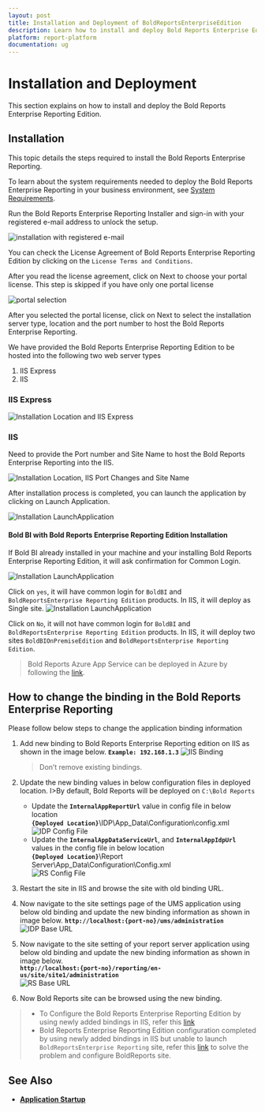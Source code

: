 ```yaml
---
layout: post
title: Installation and Deployment of BoldReportsEnterpriseEdition
description: Learn how to install and deploy Bold Reports Enterprise Edition and how to host the Bold Reports Enterprise in IIS or IIS Express in your machine. 
platform: report-platform
documentation: ug
---
```


# Installation and Deployment

This section explains on how to install and deploy the Bold Reports Enterprise Reporting Edition.

## Installation

This topic details the steps required to install the Bold Reports Enterprise Reporting.

To learn about the system requirements needed to deploy the Bold Reports Enterprise Reporting in your business environment, see [System Requirements](/on-premise/getting-started/#prerequisites).

Run the Bold Reports Enterprise Reporting Installer and sign-in with your registered e-mail address to unlock the setup.

![installation with registered e-mail](/static/assets/on-premise/images/getting-started/installation-sign-in.png)

You can check the License Agreement of Bold Reports Enterprise Reporting Edition by clicking on the `License Terms and Conditions`.

After you read the license agreement, click on Next to choose your portal license. This step is skipped if you have only one portal license

![portal selection](/static/assets/on-premise/images/getting-started/portal-plans-selection.png)

After you selected the portal license, click on Next to select the installation server type, location and the port number to host the Bold Reports Enterprise Reporting.

We have provided the Bold Reports Enterprise Reporting Edition to be hosted into the following two web server types

1. IIS Express
2. IIS

### IIS Express

![Installation Location and IIS Express](/static/assets/on-premise/images/getting-started/installation-IISExpress.png)

### IIS

Need to provide the Port number and Site Name to host the Bold Reports Enterprise Reporting into the IIS.

![Installation Location, IIS Port Changes and Site Name](/static/assets/on-premise/images/getting-started/installation-IIS.png)

After installation process is completed, you can launch the application by clicking on Launch Application.

![Installation LaunchApplication](/static/assets/on-premise/images/getting-started/installation-launchapplication.png)

#### Bold BI with Bold Reports Enterprise Reporting Edition Installation

If Bold BI already installed in your machine and your installing Bold Reports Enterprise Reporting Edition, it will ask confirmation for Common Login.

![Installation LaunchApplication](/static/assets/on-premise/images/getting-started/common-login.png)

Click on `yes`, it will have common login for `BoldBI` and `BoldReportsEnterprise Reporting Edition` products. In IIS, it will deploy as Single site.
![Installation LaunchApplication](/static/assets/on-premise/images/getting-started/common-login-in-IIS.png)

Click on `No`, it will not have common login for `BoldBI` and `BoldReportsEnterprise Reporting Edition` products. In IIS, it will deploy two sites `BoldBIOnPremiseEdition` and `BoldReportsEnterprise Reporting Edition`.

>Bold Reports Azure App Service can be deployed in Azure by following the [link](/on-premise/installation-and-deployment/azure/deploy-bold-reports-azure-app-service-using-arm-template/).

## How to change the binding in the Bold Reports Enterprise Reporting

Please follow below steps to change the application binding information

1. Add new binding to Bold Reports Enterprise Reporting edition on IIS as shown in the image below.
 **`Example: 192.168.1.3`**
![IIS Binding](/static/assets/on-premise/images/getting-started/add-binding.png)  
    >Don’t remove existing bindings.

2. Update the new binding values in below configuration files in deployed location.
I>By default, Bold Reports will be deployed on `C:\Bold Reports`
   * Update the **`InternalAppReportUrl`** value in config file in below location  
**`{Deployed Location}`**\IDP\App_Data\Configuration\config.xml  
![IDP Config File](/static/assets/on-premise/images/getting-started/idp-config.png)
   * Update the **`InternalAppDataServiceUrl`**, and **`InternalAppIdpUrl`** values in the config file in below location  
**`{Deployed Location}`**\Report Server\App_Data\Configuration\Config.xml  
![RS Config File](/static/assets/on-premise/images/getting-started/rs-config.png)
3. Restart the site in IIS and browse the site with old binding URL.
4. Now navigate to the site settings page of the UMS application using below old binding and update the new binding information as shown in image below.
**`http://localhost:{port-no}/ums/administration`**  
![IDP Base URL](/static/assets/on-premise/images/getting-started/idp-base-url.png)
5. Now navigate to the site setting of your report server application using below old binding and update the new binding information as shown in image below.  
**`http://localhost:{port-no}/reporting/en-us/site/site1/administration`**  
![RS Base URL](/static/assets/on-premise/images/getting-started/rs-base-url.png)

6. Now Bold Reports site can be browsed using the new binding.

> * To Configure the Bold Reports Enterprise Reporting Edition by using newly added bindings in IIS, refer this [link](/on-premise/how-to/change-bold-reports-url-in-bold-reports-on-premise-edition/)
> * Bold Reports Enterprise Reporting Edition configuration completed by using newly added bindings in IIS but unable to launch `BoldReportsEnterprise Reporting` site, refer this [link](/on-premise/how-to/change-bold-reports-url-when-bold-reports-on-premise-site-fails/) to solve the problem and configure BoldReports site.

## See Also

* [**Application Startup**](/on-premise/application-startup/)